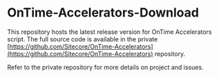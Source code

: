 # OnTime-Accelerators-Download

This repository hosts the latest release version for OnTime Accelerators script. The full source code is available in the private [https://github.com/Sitecore/OnTime-Accelerators](https://github.com/Sitecore/OnTime-Accelerators) repository.

Refer to the private repository for more details on project and issues.

